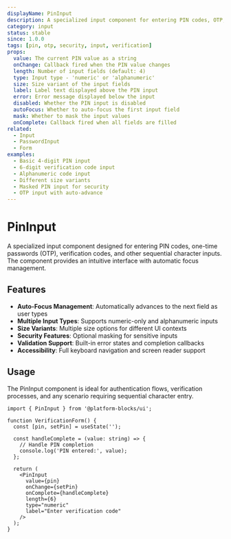```yaml
---
displayName: PinInput
description: A specialized input component for entering PIN codes, OTP, and other sequential digit/character inputs.
category: input
status: stable
since: 1.0.0
tags: [pin, otp, security, input, verification]
props:
  value: The current PIN value as a string
  onChange: Callback fired when the PIN value changes
  length: Number of input fields (default: 4)
  type: Input type - 'numeric' or 'alphanumeric'
  size: Size variant of the input fields
  label: Label text displayed above the PIN input
  error: Error message displayed below the input
  disabled: Whether the PIN input is disabled
  autoFocus: Whether to auto-focus the first input field
  mask: Whether to mask the input values
  onComplete: Callback fired when all fields are filled
related:
  - Input
  - PasswordInput
  - Form
examples:
  - Basic 4-digit PIN input
  - 6-digit verification code input
  - Alphanumeric code input
  - Different size variants
  - Masked PIN input for security
  - OTP input with auto-advance
---
```


# PinInput

A specialized input component designed for entering PIN codes, one-time passwords (OTP), verification codes, and other sequential character inputs. The component provides an intuitive interface with automatic focus management.

## Features

- **Auto-Focus Management**: Automatically advances to the next field as user types
- **Multiple Input Types**: Supports numeric-only and alphanumeric inputs
- **Size Variants**: Multiple size options for different UI contexts
- **Security Features**: Optional masking for sensitive inputs
- **Validation Support**: Built-in error states and completion callbacks
- **Accessibility**: Full keyboard navigation and screen reader support

## Usage

The PinInput component is ideal for authentication flows, verification processes, and any scenario requiring sequential character entry.

```tsx
import { PinInput } from '@platform-blocks/ui';

function VerificationForm() {
  const [pin, setPin] = useState('');
  
  const handleComplete = (value: string) => {
    // Handle PIN completion
    console.log('PIN entered:', value);
  };
  
  return (
    <PinInput
      value={pin}
      onChange={setPin}
      onComplete={handleComplete}
      length={6}
      type="numeric"
      label="Enter verification code"
    />
  );
}
```
